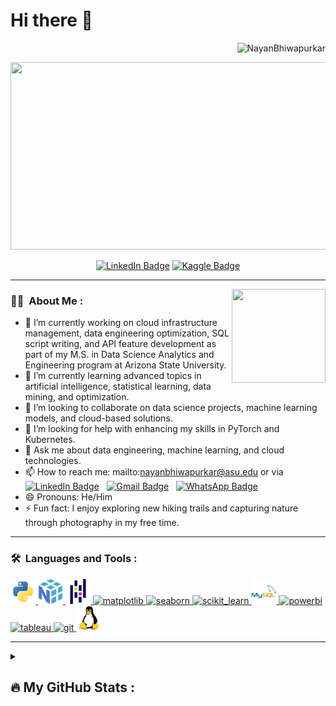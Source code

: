 # Hi there 👋

<!--
**NayanBhiwapurkar/NayanBhiwapurkar** is a ✨ _special_ ✨ repository because its `README.md` (this file) appears on your GitHub profile.
-->

<p align="right"> <img src="https://komarev.com/ghpvc/?username=NayanBhiwapurkar&label=Views&color=blue&style=for-the-badge" alt="NayanBhiwapurkar" /> </p>

<div align="center">
<img src="https://media.giphy.com/media/dWesBcTLavkZuG35MI/giphy.gif" width="600" height="300"/>
</div>

<p align="center">
<a href="https://www.linkedin.com/in/nayan-bhiwapurkar"><img src="https://img.shields.io/badge/LinkedIn-blue?style=for-the-badge&logo=linkedin&logoColor=white" alt="LinkedIn Badge"></a>
<a href="https://www.kaggle.com/nayanbhiwapurkar"><img src="https://img.shields.io/badge/Kaggle-white?style=for-the-badge&logo=Kaggle&logoColor=blue" alt="Kaggle Badge"></a>
</p>

---

<img align="right" height="150" width="150" alt="" src="https://media.giphy.com/media/M9gbBd9nbDrOTu1Mqx/giphy.gif" />

### :man_technologist: &nbsp;About Me :
- 🔭 I’m currently working on cloud infrastructure management, data engineering optimization, SQL script writing, and API feature development as part of my M.S. in Data Science Analytics and Engineering program at Arizona State University.
- 🌱 I’m currently learning advanced topics in artificial intelligence, statistical learning, data mining, and optimization.
- 👯 I’m looking to collaborate on data science projects, machine learning models, and cloud-based solutions.
- 🤔 I’m looking for help with enhancing my skills in PyTorch and Kubernetes.
- 💬 Ask me about data engineering, machine learning, and cloud technologies.
- 📫 How to reach me: mailto:nayanbhiwapurkar@asu.edu or via
&nbsp; <a href="https://www.linkedin.com/in/nayan-bhiwapurkar"><img src="https://img.shields.io/badge/LinkedIn-blue?style=flat&logo=linkedin&logoColor=white" alt="LinkedIn Badge"></a>
&nbsp; <a href="mailto:nayanbhiwapurkar@gmail.com"><img src="https://img.shields.io/badge/Gmail-white?style=flat&logo=Gmail&logoColor=red" alt="Gmail Badge"></a>
&nbsp; [![WhatsApp Badge](https://img.shields.io/badge/WhatsApp-green?style=flat&logo=WhatsApp&logoColor=white)](https://wa.me/16239203764)
- 😄 Pronouns: He/Him
- ⚡ Fun fact: I enjoy exploring new hiking trails and capturing nature through photography in my free time.

---

### 🛠 &nbsp;Languages and Tools :
<p align="left"> 

<a href="https://www.python.org" target="_blank" rel="noreferrer"> <img src="https://raw.githubusercontent.com/devicons/devicon/master/icons/python/python-original.svg" alt="python" width="40" height="40"/> </a>
<a href="https://numpy.org/" target="_blank" rel="noreferrer"> <img src="https://github.com/devicons/devicon/blob/master/icons/numpy/numpy-original.svg" alt="python" width="40" height="40"/> </a>
<a href="https://pandas.pydata.org/" target="_blank" rel="noreferrer"> <img src="https://raw.githubusercontent.com/devicons/devicon/2ae2a900d2f041da66e950e4d48052658d850630/icons/pandas/pandas-original.svg" alt="pandas" width="40" height="40"/> </a>
<a href="https://matplotlib.org/" target="_blank" rel="noreferrer"> <img src="https://upload.wikimedia.org/wikipedia/commons/0/01/Created_with_Matplotlib-logo.svg" alt="matplotlib" width="40" height="40"/> </a> 
<a href="https://seaborn.pydata.org/" target="_blank" rel="noreferrer"> <img src="https://seaborn.pydata.org/_images/logo-mark-lightbg.svg" alt="seaborn" width="40" height="40"/> </a> 
<a href="https://scikit-learn.org/" target="_blank" rel="noreferrer"> <img src="https://upload.wikimedia.org/wikipedia/commons/0/05/Scikit_learn_logo_small.svg" alt="scikit_learn" width="40" height="40"/> </a> 
<a href="https://www.mysql.com/" target="_blank" rel="noreferrer"> <img src="https://raw.githubusercontent.com/devicons/devicon/master/icons/mysql/mysql-original-wordmark.svg" alt="mysql" width="40" height="40"/> </a>
<a href="https://powerbi.microsoft.com/en-au/" target="_blank" rel="noreferrer"> <img src="https://upload.wikimedia.org/wikipedia/commons/c/c9/Power_bi_logo_black.svg" alt="powerbi" width="40" height="40"/> </a>
<a href="https://www.tableau.com/" target="_blank" rel="noreferrer"> <img src="https://logos-world.net/wp-content/uploads/2021/10/Tableau-Logo.png" alt="tableau" width="40" height="40"/> </a> 
<a href="https://git-scm.com/" target="_blank" rel="noreferrer"> <img src="https://www.vectorlogo.zone/logos/git-scm/git-scm-icon.svg" alt="git" width="40" height="40"/> </a>
<a href="https://www.linux.org/" target="_blank" rel="noreferrer"> <img src="https://raw.githubusercontent.com/devicons/devicon/master/icons/linux/linux-original.svg" alt="linux" width="40" height="40"/> </a> 

</p>

---

<details><summary>

## :fire: My GitHub Stats :

</summary>
<p align="center">

[![GitHub Streak](https://github-readme-streak-stats.herokuapp.com/?user=NayanBhiwapurkar&theme=dark&background=000000)](https://git.io/streak-stats)

[![Top Langs](https://github-readme-stats.vercel.app/api/top-langs/?username=NayanBhiwapurkar&layout=compact&theme=vision-friendly-dark)](https://github.com/NayanBhiwapurkar/github-readme-stats)

</p>
</details>
